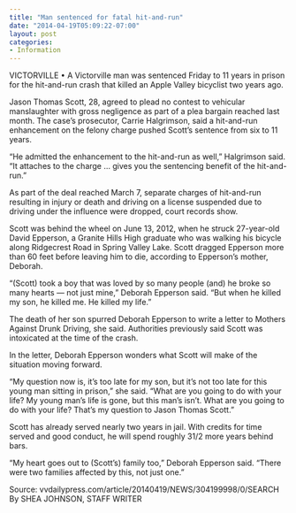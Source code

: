 ```yaml
---
title: "Man sentenced for fatal hit-and-run"
date: "2014-04-19T05:09:22-07:00"
layout: post
categories:
- Information
---
```


VICTORVILLE • A Victorville man was sentenced Friday to 11 years in prison for the hit-and-run crash that killed an Apple Valley bicyclist two years ago.

Jason Thomas Scott, 28, agreed to plead no contest to vehicular manslaughter with gross negligence as part of a plea bargain reached last month. The case’s prosecutor, Carrie Halgrimson, said a hit-and-run enhancement on the felony charge pushed Scott’s sentence from six to 11 years.

“He admitted the enhancement to the hit-and-run as well,” Halgrimson said. “It attaches to the charge … gives you the sentencing benefit of the hit-and-run.”

As part of the deal reached March 7, separate charges of hit-and-run resulting in injury or death and driving on a license suspended due to driving under the influence were dropped, court records show.

Scott was behind the wheel on June 13, 2012, when he struck 27-year-old David Epperson, a Granite Hills High graduate who was walking his bicycle along Ridgecrest Road in Spring Valley Lake. Scott dragged Epperson more than 60 feet before leaving him to die, according to Epperson’s mother, Deborah.

“(Scott) took a boy that was loved by so many people (and) he broke so many hearts — not just mine,” Deborah Epperson said. “But when he killed my son, he killed me. He killed my life.”

The death of her son spurred Deborah Epperson to write a letter to Mothers Against Drunk Driving, she said. Authorities previously said Scott was intoxicated at the time of the crash.

In the letter, Deborah Epperson wonders what Scott will make of the situation moving forward.

“My question now is, it’s too late for my son, but it’s not too late for this young man sitting in prison,” she said. “What are you going to do with your life? My young man’s life is gone, but this man’s isn’t. What are you going to do with your life? That’s my question to Jason Thomas Scott.”

Scott has already served nearly two years in jail. With credits for time served and good conduct, he will spend roughly 31/2 more years behind bars.

“My heart goes out to (Scott’s) family too,” Deborah Epperson said. “There were two families affected by this, not just one.”

Source: vvdailypress.com/article/20140419/NEWS/304199998/0/SEARCH  
By SHEA JOHNSON, STAFF WRITER